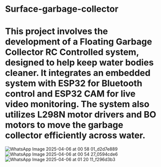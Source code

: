 # Surface-garbage-collector

# This project involves the development of a Floating Garbage Collector RC Controlled system, designed to help keep water bodies cleaner. It integrates an embedded system with ESP32 for Bluetooth control and ESP32 CAM for live video monitoring. The system also utilizes L298N motor drivers and BO motors to move the garbage collector efficiently across water.



![WhatsApp Image 2025-04-06 at 00 58 01_d2d7e889](https://github.com/user-attachments/assets/a40d42bf-b89d-4dd4-a430-e1ae3e44c220)
![WhatsApp Image 2025-04-06 at 00 54 27_0594cde6](https://github.com/user-attachments/assets/1a00a69a-2990-4cf0-bfa4-e9c32ad1219f)
![WhatsApp Image 2025-04-06 at 01 20 11_f296d3b3](https://github.com/user-attachments/assets/7ee818f3-0e80-4448-96ad-821db3c98408)
